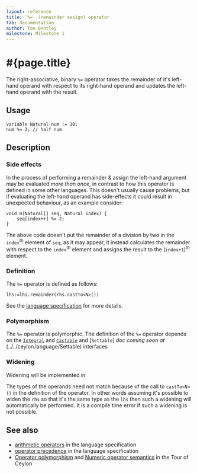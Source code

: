 ```yaml
---
layout: reference
title: `%=` (remainder assign) operator
tab: documentation
author: Tom Bentley
milestone: Milestone 1
---
```


# #{page.title}

The right-associative, binary `%=` operator takes the remainder of it's 
left-hand operand with respect to its right-hand operand and updates 
the left-hand operand with the result.

## Usage 

    variable Natural num := 10;
    num %= 2; // half num 

## Description

### Side effects

In the process of performing a remainder & assign the left-hand argument 
may be evaluated *more than once*, in contrast to how this operator is defined
in some other languages. This doesn't usually cause problems, but if evaluating
the left-hand operand has side-effects it could result in unexpected behaviour,
as an example consider:

    void m(Natural[] seq, Natural index) {
        seq[index++] %= 2;
    }

The above code doesn't put the remainder of a division by two in the 
`index`<sup>th</sup> element of `seq`, as it 
may appear, it instead calculates the remainder with respect to 
the `index`<sup>th</sup> element and 
assigns the result to the (`index+1`)<sup>th</sup> element.

### Definition

The `%=` operator is defined as follows:

    lhs:=lhs.remainder(rhs.castTo<N>())

See the [language specification](#{site.urls.spec}#arithmetic) for more details.

### Polymorphism

The `%=` operator is polymorphic. The definition of the `%=` operator depends 
on the [`Integral`](../../ceylon.language/Integral) and 
[`Castable`](../../ceylon.language/Castable) and
[`Settable`] _doc coming soon at_ (../../ceylon.language/Settable) interfaces 

### Widening

Widening will be implemented in <!-- m2 -->

The types of the operands need not match because of the call to `castTo<N>()` 
in the definition of the operator. In other words assuming it's possible to 
widen the `rhs` so that it's the same type as the `lhs` then 
such a widening will automatically be performed. It is a compile time error if 
such a widening is not possible.

## See also

* [arithmetic operators](#{site.urls.spec}#arithmetic) in the 
  language specification
* [operator precedence](#{site.urls.spec}#operatorprecedence) in the 
  language specification
* [Operator polymorphism](/documentation/tour/language-module/#operator_polymorphism) 
  and 
  [Numeric operator semantics](/documentation/tour/language-module/#numeric_operator_semantics) 
  in the Tour of Ceylon
